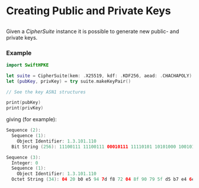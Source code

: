 # Creating Public and Private Keys

## 

Given a *CipherSuite* instance it is possible to generate new public- and private keys.
### Example
```swift
import SwiftHPKE

let suite = CipherSuite(kem: .X25519, kdf: .KDF256, aead: .CHACHAPOLY)
let (pubKey, privKey) = try suite.makeKeyPair()

// See the key ASN1 structures

print(pubKey)
print(privKey)
```
giving (for example):
```swift
Sequence (2):
  Sequence (1):
    Object Identifier: 1.3.101.110
  Bit String (256): 11100111 11100111 00010111 11110101 10101000 10010101 01001010 00100010 00011010 10001001 11001011 11010001 11101101 10000101 01110101 11011111 11010110 00001101 01001110 10100100 00111011 00110100 01110000 01011000 00111111 01011011 10001010 11111010 01101000 10010011 10100001 00001101

Sequence (3):
  Integer: 0
  Sequence (1):
    Object Identifier: 1.3.101.110
  Octet String (34): 04 20 b0 e5 94 7d f8 72 04 8f 90 79 5f d5 b7 e4 6e ca 56 18 58 30 2e 4e 79 83 d6 46 bb 42 70 2a 34 68
```
